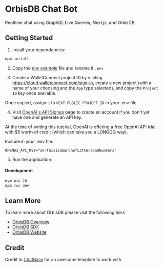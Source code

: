# OrbisDB Chat Bot

Realtime chat using GraphQL Live Queries, Next.js, and OrbisDB.

## Getting Started

1. Install your dependencies:

```bash
npm install
```

2. Copy the [env example](.env.example) file and rename it `.env`

3. Create a WalletConnect project ID by visiting https://cloud.walletconnect.com/sign-in, create a new project (with a name of your choosing and the `App` type selected), and copy the `Project ID` key once available. 

Once copied, assign it to `NEXT_PUBLIC_PROJECT_ID` in your .env file

4. Visit [OpenAI's API Signup](https://platform.openai.com/signup) page to create an account if you don't yet have one and generate an API key.

At the time of writing this tutorial, OpenAI is offering a free OpenAI API trial, with $5 worth of credit (which can take you a LONGGG way).

Include in your .env file:

`OPENAI_API_KEY="sk-thisisabunchofL3ttersandNum8ers"`

5. Run the application:

#### Development
```bash
nvm use 20
npm run dev
```

## Learn More

To learn more about OrbisDB please visit the following links

- [OrbisDB Overview](https://developers.ceramic.network/docs/orbisdb/overview) 
- [OrbisDB SDK](https://developers.ceramic.network/docs/orbisdb/orbisdb-sdk) 
- [OrbisDB Website](https://useorbis.com/) 

## Credit

Credit to [ChatBase](https://github.com/notrab/chatbase) for an awesome template to work with.


